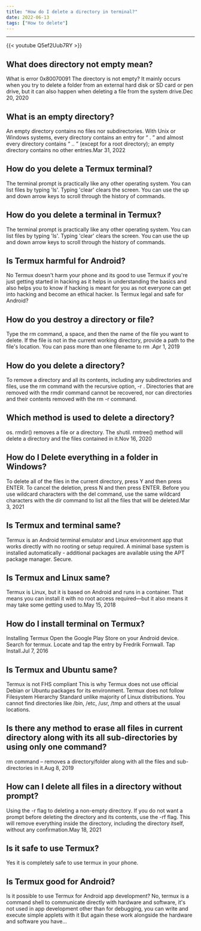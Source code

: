 ```yaml
---
title: "How do I delete a directory in terminal?"
date: 2022-06-13
tags: ["How to delete"]
---
```


---
{{< youtube Q5ef2Uub7RY >}}
## What does directory not empty mean?
What is error 0x80070091 The directory is not empty? It mainly occurs when you try to delete a folder from an external hard disk or SD card or pen drive, but it can also happen when deleting a file from the system drive.Dec 20, 2020

## What is an empty directory?
An empty directory contains no files nor subdirectories. With Unix or Windows systems, every directory contains an entry for “ . ” and almost every directory contains “ .. ” (except for a root directory); an empty directory contains no other entries.Mar 31, 2022

## How do you delete a Termux terminal?
The terminal prompt is practically like any other operating system. You can list files by typing 'ls'. Typing 'clear' clears the screen. You can use the up and down arrow keys to scroll through the history of commands.

## How do you delete a terminal in Termux?
The terminal prompt is practically like any other operating system. You can list files by typing 'ls'. Typing 'clear' clears the screen. You can use the up and down arrow keys to scroll through the history of commands.

## Is Termux harmful for Android?
No Termux doesn't harm your phone and its good to use Termux if you're just getting started in hacking as it helps in understanding the basics and also helps you to know if hacking is meant for you as not everyone can get into hacking and become an ethical hacker. Is Termux legal and safe for Android?

## How do you destroy a directory or file?
Type the rm command, a space, and then the name of the file you want to delete. If the file is not in the current working directory, provide a path to the file's location. You can pass more than one filename to rm .Apr 1, 2019

## How do you delete a directory?
To remove a directory and all its contents, including any subdirectories and files, use the rm command with the recursive option, -r . Directories that are removed with the rmdir command cannot be recovered, nor can directories and their contents removed with the rm -r command.

## Which method is used to delete a directory?
os. rmdir() removes a file or a directory. The shutil. rmtree() method will delete a directory and the files contained in it.Nov 16, 2020

## How do I Delete everything in a folder in Windows?
To delete all of the files in the current directory, press Y and then press ENTER. To cancel the deletion, press N and then press ENTER. Before you use wildcard characters with the del command, use the same wildcard characters with the dir command to list all the files that will be deleted.Mar 3, 2021

## Is Termux and terminal same?
Termux is an Android terminal emulator and Linux environment app that works directly with no rooting or setup required. A minimal base system is installed automatically - additional packages are available using the APT package manager. Secure.

## Is Termux and Linux same?
Termux is Linux, but it is based on Android and runs in a container. That means you can install it with no root access required—but it also means it may take some getting used to.May 15, 2018

## How do I install terminal on Termux?
Installing Termux Open the Google Play Store on your Android device. Search for termux. Locate and tap the entry by Fredrik Fornwall. Tap Install.Jul 7, 2016

## Is Termux and Ubuntu same?
Termux is not FHS compliant This is why Termux does not use official Debian or Ubuntu packages for its environment. Termux does not follow Filesystem Hierarchy Standard unlike majority of Linux distributions. You cannot find directories like /bin, /etc, /usr, /tmp and others at the usual locations.

## Is there any method to erase all files in current directory along with its all sub-directories by using only one command?
rm command – removes a directory/folder along with all the files and sub-directories in it.Aug 8, 2019

## How can I delete all files in a directory without prompt?
Using the -r flag to deleting a non-empty directory. If you do not want a prompt before deleting the directory and its contents, use the -rf flag. This will remove everything inside the directory, including the directory itself, without any confirmation.May 18, 2021

## Is it safe to use Termux?
Yes it is completely safe to use termux in your phone.

## Is Termux good for Android?
Is it possible to use Termux for Android app development? No, termux is a command shell to communicate directly with hardware and software, it's not used in app development other than for debugging, you can write and execute simple applets with it But again these work alongside the hardware and software you have…


